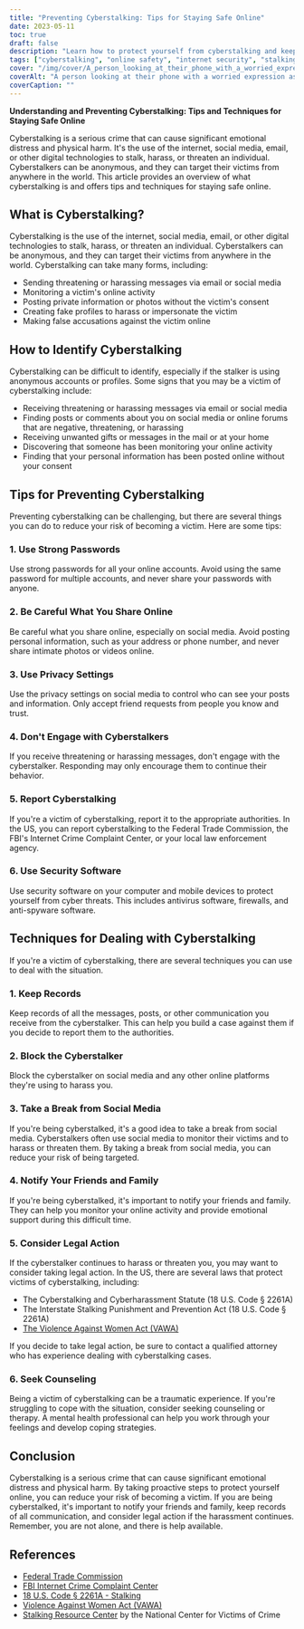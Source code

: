 ```yaml
---
title: "Preventing Cyberstalking: Tips for Staying Safe Online"
date: 2023-05-11
toc: true
draft: false
description: "Learn how to protect yourself from cyberstalking and keep yourself safe online with these tips and techniques."
tags: ["cyberstalking", "online safety", "internet security", "stalking prevention", "personal safety", "online privacy", "cybersecurity", "digital safety", "internet safety", "cyberbullying", "harassment", "victim protection", "legal action", "counseling", "mental health", "social media safety", "online harassment", "online stalking", "law enforcement", "privacy protection"]
cover: "/img/cover/A_person_looking_at_their_phone_with_a_worried_expression.png"
coverAlt: "A person looking at their phone with a worried expression as a shadowy figure looms in the background."
coverCaption: ""
---
```


**Understanding and Preventing Cyberstalking: Tips and Techniques for Staying Safe Online**

Cyberstalking is a serious crime that can cause significant emotional distress and physical harm. It's the use of the internet, social media, email, or other digital technologies to stalk, harass, or threaten an individual. Cyberstalkers can be anonymous, and they can target their victims from anywhere in the world. This article provides an overview of what cyberstalking is and offers tips and techniques for staying safe online.

## What is Cyberstalking?

Cyberstalking is the use of the internet, social media, email, or other digital technologies to stalk, harass, or threaten an individual. Cyberstalkers can be anonymous, and they can target their victims from anywhere in the world. Cyberstalking can take many forms, including:

- Sending threatening or harassing messages via email or social media
- Monitoring a victim's online activity
- Posting private information or photos without the victim's consent
- Creating fake profiles to harass or impersonate the victim
- Making false accusations against the victim online

## How to Identify Cyberstalking

Cyberstalking can be difficult to identify, especially if the stalker is using anonymous accounts or profiles. Some signs that you may be a victim of cyberstalking include:

- Receiving threatening or harassing messages via email or social media
- Finding posts or comments about you on social media or online forums that are negative, threatening, or harassing
- Receiving unwanted gifts or messages in the mail or at your home
- Discovering that someone has been monitoring your online activity
- Finding that your personal information has been posted online without your consent

## Tips for Preventing Cyberstalking

Preventing cyberstalking can be challenging, but there are several things you can do to reduce your risk of becoming a victim. Here are some tips:

### 1. Use Strong Passwords

Use strong passwords for all your online accounts. Avoid using the same password for multiple accounts, and never share your passwords with anyone.

### 2. Be Careful What You Share Online

Be careful what you share online, especially on social media. Avoid posting personal information, such as your address or phone number, and never share intimate photos or videos online.

### 3. Use Privacy Settings

Use the privacy settings on social media to control who can see your posts and information. Only accept friend requests from people you know and trust.

### 4. Don't Engage with Cyberstalkers

If you receive threatening or harassing messages, don't engage with the cyberstalker. Responding may only encourage them to continue their behavior.

### 5. Report Cyberstalking

If you're a victim of cyberstalking, report it to the appropriate authorities. In the US, you can report cyberstalking to the Federal Trade Commission, the FBI's Internet Crime Complaint Center, or your local law enforcement agency.

### 6. Use Security Software

Use security software on your computer and mobile devices to protect yourself from cyber threats. This includes antivirus software, firewalls, and anti-spyware software.

## Techniques for Dealing with Cyberstalking

If you're a victim of cyberstalking, there are several techniques you can use to deal with the situation.

### 1. Keep Records

Keep records of all the messages, posts, or other communication you receive from the cyberstalker. This can help you build a case against them if you decide to report them to the authorities.

### 2. Block the Cyberstalker

Block the cyberstalker on social media and any other online platforms they're using to harass you.

### 3. Take a Break from Social Media

If you're being cyberstalked, it's a good idea to take a break from social media. Cyberstalkers often use social media to monitor their victims and to harass or threaten them. By taking a break from social media, you can reduce your risk of being targeted.

### 4. Notify Your Friends and Family

If you're being cyberstalked, it's important to notify your friends and family. They can help you monitor your online activity and provide emotional support during this difficult time.

### 5. Consider Legal Action

If the cyberstalker continues to harass or threaten you, you may want to consider taking legal action. In the US, there are several laws that protect victims of cyberstalking, including:

- The Cyberstalking and Cyberharassment Statute (18 U.S. Code § 2261A)
- The Interstate Stalking Punishment and Prevention Act (18 U.S. Code § 2261A)
- [The Violence Against Women Act (VAWA)](https://www.hud.gov/VAWA)

If you decide to take legal action, be sure to contact a qualified attorney who has experience dealing with cyberstalking cases.

### 6. Seek Counseling

Being a victim of cyberstalking can be a traumatic experience. If you're struggling to cope with the situation, consider seeking counseling or therapy. A mental health professional can help you work through your feelings and develop coping strategies.

## Conclusion

Cyberstalking is a serious crime that can cause significant emotional distress and physical harm. By taking proactive steps to protect yourself online, you can reduce your risk of becoming a victim. If you are being cyberstalked, it's important to notify your friends and family, keep records of all communication, and consider legal action if the harassment continues. Remember, you are not alone, and there is help available.

## References

- [Federal Trade Commission](https://www.ftc.gov/)
- [FBI Internet Crime Complaint Center](https://www.ic3.gov/)
- [18 U.S. Code § 2261A - Stalking](https://www.law.cornell.edu/uscode/text/18/2261A)
- [Violence Against Women Act (VAWA)](https://www.hud.gov/VAWA)
- [Stalking Resource Center](https://victimsofcrime.org/our-programs/national-stalking-resource-center/) by the National Center for Victims of Crime
